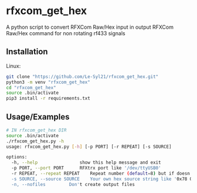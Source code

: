# rfxcom_get_hex

A python script to convert RFXCom Raw/Hex input in output RFXCom Raw/Hex command for non rotating rf433 signals

## Installation
Linux:
```bash
git clone "https://github.com/Le-Syl21/rfxcom_get_hex.git"
python3 -m venv "rfxcom_get_hex"
cd "rfxcom_get_hex"
source .bin/activate
pip3 install -r requirements.txt
```

## Usage/Examples

```bash
# IN rfxcom_get_hex DIR
source .bin/activate
./rfxcom_get_hex.py -h
usage: rfxcom_get_hex.py [-h] [-p PORT] [-r REPEAT] [-s SOURCE]

options:
  -h, --help            	show this help message and exit
  -p PORT, --port PORT 		RFXtrx port like '/dev/ttyUSB0'
  -r REPEAT, --repeat REPEAT	Repeat number (default=8) but if doesn't work you can try to grow up to 16, 32, 64, max 255 but no sens
  -s SOURCE, --source SOURCE	Your own hex source string like '0x78 0x7f 0x00 0x00 0x01' or '0x78 0x7f 0x00 0x00 0x01' or '78 7f 00 00 01' or '787f000001'
  -n, --nofiles			Don't create output files
```
